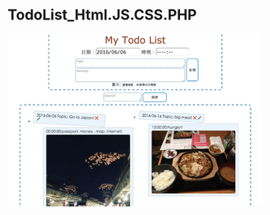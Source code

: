 # TodoList_Html.JS.CSS.PHP

![image](https://raw.githubusercontent.com/chen-chien-lung/TodoList_Html.JS.CSS.PHP/master/todolist.png)
